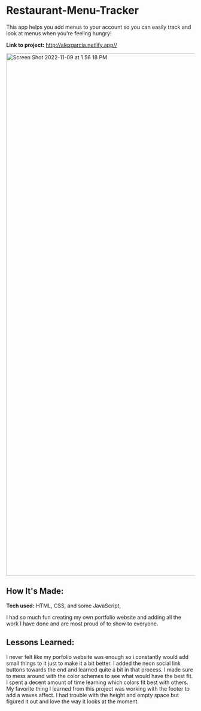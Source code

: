 # Restaurant-Menu-Tracker

This app helps you add menus to your account so you can easily track and look at menus when you're feeling hungry! 

**Link to project:** http://alexgarcia.netlify.app//

<img width="1396" alt="Screen Shot 2022-11-09 at 1 56 18 PM" src="https://user-images.githubusercontent.com/103069153/200928516-de8857d9-9751-4fe8-8026-bd1065d2eded.png">


## How It's Made:

**Tech used:** HTML, CSS, and some JavaScript, 

I had so much fun creating my own portfolio website and adding all the work I have done and are most proud of to show to everyone. 


## Lessons Learned:

I never felt like my porfolio website was enough so i constantly would add small things to it just to make it a bit better. I added the neon social link buttons towards the end and learned quite a bit in that process. I made sure to mess around with the color schemes to see what would have the best fit. I spent a decent amount of time learning which colors fit best with others. My favorite thing I learned from this project was working with the footer to add a waves affect. I had trouble with the height and empty space but figured it out and love the way it looks at the moment.



